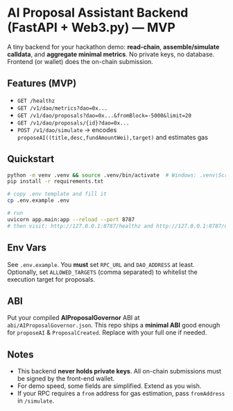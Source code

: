 # AI Proposal Assistant Backend (FastAPI + Web3.py) — MVP

A tiny backend for your hackathon demo: **read-chain**, **assemble/simulate calldata**, and **aggregate minimal metrics**.
No private keys, no database. Frontend (or wallet) does the on-chain submission.

## Features (MVP)
- `GET /healthz`
- `GET /v1/dao/metrics?dao=0x...`
- `GET /v1/dao/proposals?dao=0x...&fromBlock=-5000&limit=20`
- `GET /v1/dao/proposals/{id}?dao=0x...`
- `POST /v1/dao/simulate` → encodes `proposeAI((title,desc,fundAmountWei),target)` and estimates gas

## Quickstart
```bash
python -m venv .venv && source .venv/bin/activate  # Windows: .venv\Scripts\activate
pip install -r requirements.txt

# copy .env template and fill it
cp .env.example .env

# run
uvicorn app.main:app --reload --port 8787
# then visit: http://127.0.0.1:8787/healthz and http://127.0.0.1:8787/docs
```

## Env Vars
See `.env.example`. You **must** set `RPC_URL` and `DAO_ADDRESS` at least.
Optionally, set `ALLOWED_TARGETS` (comma separated) to whitelist the execution target for proposals.

## ABI
Put your compiled **AIProposalGovernor** ABI at `abi/AIProposalGovernor.json`.
This repo ships a **minimal ABI** good enough for `proposeAI` & `ProposalCreated`. Replace with your full one if needed.

## Notes
- This backend **never holds private keys**. All on-chain submissions must be signed by the front-end wallet.
- For demo speed, some fields are simplified. Extend as you wish.
- If your RPC requires a `from` address for gas estimation, pass `fromAddress` in `/simulate`.
